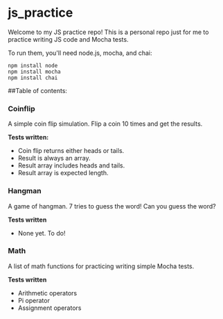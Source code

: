 # js_practice
Welcome to my JS practice repo!
This is a personal repo just for me to practice writing JS code and Mocha tests.

To run them, you'll need node.js, mocha, and chai:
```
npm install node
npm install mocha
npm install chai
```

##Table of contents:

### Coinflip
A simple coin flip simulation. Flip a coin 10 times and get the results.

**Tests written:**
- Coin flip returns either heads or tails.
- Result is always an array.
- Result array includes heads and tails.
- Result array is expected length.

### Hangman
A game of hangman. 7 tries to guess the word! Can you guess the word?

**Tests written**
- None yet. To do!

### Math
A list of math functions for practicing writing simple Mocha tests.

**Tests written**
- Arithmetic operators
- Pi operator
- Assignment operators
